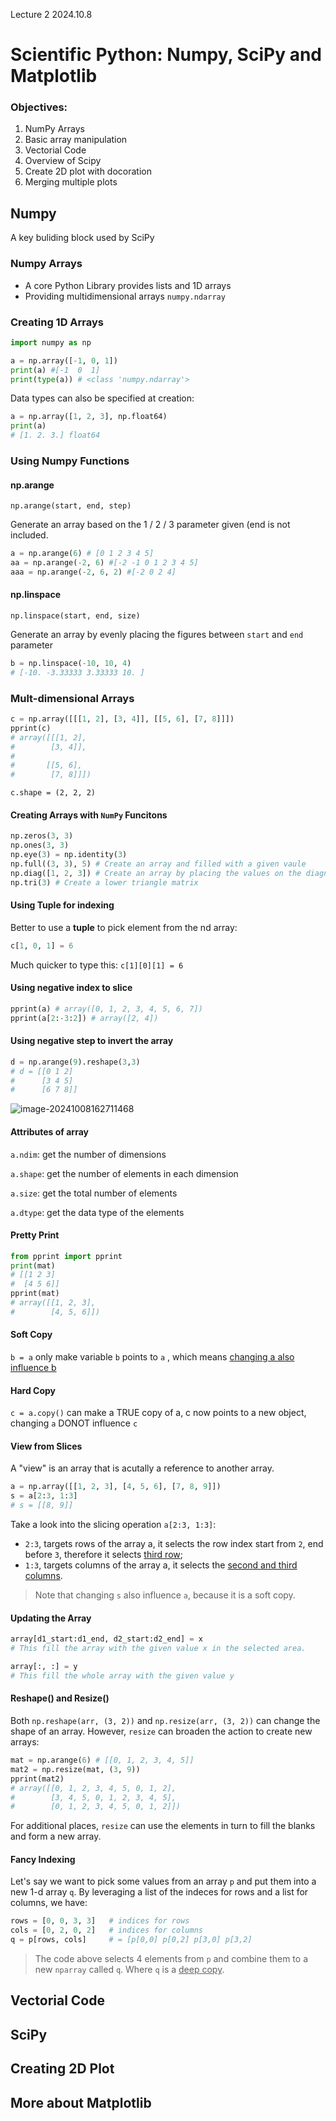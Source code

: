 Lecture 2 2024.10.8

# Scientific Python: Numpy, SciPy and Matplotlib

### Objectives:

1. NumPy Arrays
2. Basic array manipulation
3. Vectorial Code
4. Overview of Scipy
5. Create 2D plot with docoration
6. Merging multiple plots

## Numpy

A key buliding block used by SciPy

### Numpy Arrays

- A core Python Library provides lists and 1D arrays
- Providing multidimensional arrays `numpy.ndarray`

### Creating 1D Arrays

````python
import numpy as np

a = np.array([-1, 0, 1])
print(a) #[-1  0  1]
print(type(a)) # <class 'numpy.ndarray'>
````

Data types can also be specified at creation:

```python
a = np.array([1, 2, 3], np.float64)
print(a)
# [1. 2. 3.] float64
```



### Using Numpy Functions

#### np.arange

 `np.arange(start, end, step)` 

Generate an array based on the 1 / 2 / 3 parameter given (end is not included.

````python
a = np.arange(6) # [0 1 2 3 4 5]
aa = np.arange(-2, 6) #[-2 -1 0 1 2 3 4 5]
aaa = np.arange(-2, 6, 2) #[-2 0 2 4]
````

#### np.linspace

`np.linspace(start, end, size)` 

Generate an array by evenly placing the figures between `start` and `end` parameter

````python
b = np.linspace(-10, 10, 4)
# [-10. -3.33333 3.33333 10. ]
````

### Mult-dimensional Arrays

````python
c = np.array([[[1, 2], [3, 4]], [[5, 6], [7, 8]]])
pprint(c)
# array([[[1, 2],
#        [3, 4]],
#
#       [[5, 6],
#        [7, 8]]])
````

`c.shape = (2, 2, 2)`

#### Creating Arrays with `NumPy` Funcitons

```py
np.zeros(3, 3)
np.ones(3, 3)
np.eye(3) = np.identity(3)
np.full((3, 3), 5) # Create an array and filled with a given vaule
np.diag([1, 2, 3]) # Create an array by placing the values on the diagnol
np.tri(3) # Create a lower triangle matrix
```

#### Using Tuple for indexing

Better to use a **tuple** to pick element from the nd array:

```py
c[1, 0, 1] = 6
```

Much quicker to type this: `c[1][0][1] = 6`

#### Using negative index to slice

```py
pprint(a) # array([0, 1, 2, 3, 4, 5, 6, 7])
pprint(a[2:-3:2]) # array([2, 4])
```

#### Using negative step to invert the array

```py
d = np.arange(9).reshape(3,3)
# d = [[0 1 2]
#      [3 4 5]
#      [6 7 8]]
```

![image-20241008162711468](./assets/l2_negative_index.png)

#### Attributes of array

`a.ndim`: get the number of dimensions

`a.shape`: get the number of elements in each dimension

`a.size`: get the total number of elements

`a.dtype`: get the data type of the elements

#### Pretty Print

```python
from pprint import pprint
print(mat)
# [[1 2 3]
#  [4 5 6]]
pprint(mat)
# array([[1, 2, 3],
#        [4, 5, 6]])
```

#### Soft Copy

`b = a` only make variable `b` points to `a` , which means <u>changing a also influence b</u>

#### Hard Copy

`c = a.copy()` can make a TRUE copy of a, c now points to a new object, changing `a` DONOT influence `c`

#### View from Slices

A "view" is an array that is acutally a reference to another array.

```python
a = np.array([[1, 2, 3], [4, 5, 6], [7, 8, 9]]) 
s = a[2:3, 1:3]
# s = [[8, 9]]
```

Take a look into the slicing operation `a[2:3, 1:3]`:

- `2:3`, targets rows of the array a, it selects the row index start from `2`, end before `3`, therefore it selects <u>third row</u>;
- `1:3`, targets columns of the array a, it selects the <u>second and third columns</u>.

> Note that changing `s` also influence `a`, because it is a soft copy.

#### Updating the Array

```python
array[d1_start:d1_end, d2_start:d2_end] = x
# This fill the array with the given value x in the selected area.

array[:, :] = y
# This fill the whole array with the given value y
```

#### Reshape() and Resize()

Both `np.reshape(arr, (3, 2))` and `np.resize(arr, (3, 2))` can change the shape of an array. However, `resize` can broaden the action to create new arrays:

```python
mat = np.arange(6) # [[0, 1, 2, 3, 4, 5]]
mat2 = np.resize(mat, (3, 9))
pprint(mat2)
# array([[0, 1, 2, 3, 4, 5, 0, 1, 2],
#        [3, 4, 5, 0, 1, 2, 3, 4, 5],
#        [0, 1, 2, 3, 4, 5, 0, 1, 2]])
```

For additional places, `resize` can use the elements in turn to fill the blanks and form a new array.

#### Fancy Indexing

Let's say we want to pick some values from an array `p` and put them into a new 1-d array `q`. By leveraging a list of the indeces for rows and a list for columns, we have:

```python
rows = [0, 0, 3, 3]   # indices for rows
cols = [0, 2, 0, 2]   # indices for columns
q = p[rows, cols]     # = [p[0,0] p[0,2] p[3,0] p[3,2]
```

> The code above selects 4 elements from `p` and combine them to a new `nparray` called `q`. Where `q` is a <u>deep copy</u>.

## Vectorial Code

## SciPy

## Creating 2D Plot

## More about Matplotlib